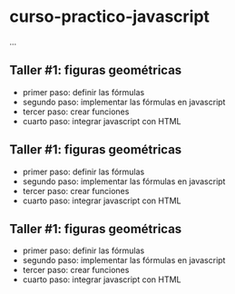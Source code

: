 # curso-practico-javascript

...

## Taller #1: figuras geométricas

- primer paso: definir las fórmulas
- segundo paso: implementar las fórmulas en javascript
- tercer paso: crear funciones
- cuarto paso: integrar javascript con HTML

## Taller #1: figuras geométricas

- primer paso: definir las fórmulas
- segundo paso: implementar las fórmulas en javascript
- tercer paso: crear funciones
- cuarto paso: integrar javascript con HTML

## Taller #1: figuras geométricas

- primer paso: definir las fórmulas
- segundo paso: implementar las fórmulas en javascript
- tercer paso: crear funciones
- cuarto paso: integrar javascript con HTML